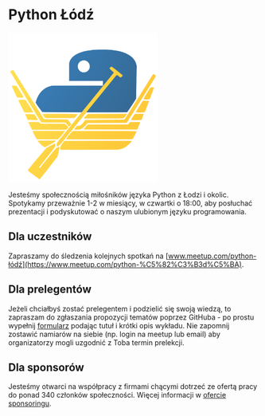 # Python Łódź

<img src="/python_lodz_logo.png" width="300"/>

Jesteśmy społecznością miłośników języka Python z Łodzi i okolic. Spotykamy przeważnie 1-2 w miesiący,
w czwartki o 18:00, aby posłuchać prezentacji i podyskutować o naszym ulubionym języku programowania.

## Dla uczestników

Zapraszamy do śledzenia kolejnych spotkań na [www.meetup.com/python-łódź](https://www.meetup.com/python-%C5%82%C3%B3d%C5%BA).

## Dla prelegentów
Jeżeli chciałbyś zostać prelegentem i podzielić się swoją wiedzą, to zapraszam do zgłaszania propozycji
tematów poprzez GitHuba - po prostu wypełnij [formularz](https://github.com/python-lodz/python-lodz/issues/new)
podając tutuł i krótki opis wykładu. Nie zapomnij zostawić namiarów na siebie (np. login na meetup lub email)
aby organizatorzy mogli uzgodnić z Toba termin prelekcji.

## Dla sponsorów
Jesteśmy otwarci na współpracy z firmami chącymi dotrzeć ze ofertą pracy do ponad 340 członków społeczności.
Więcej informacji w [ofercie sponsoringu](./sponsoring.md).
